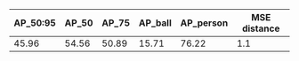 | AP_50:95 | AP_50 | AP_75 | AP_ball | AP_person | MSE distance |
| --- | --- | --- | --- | --- | --- | 
| 45.96 | 54.56 | 50.89 | 15.71 | 76.22 | 1.1 |